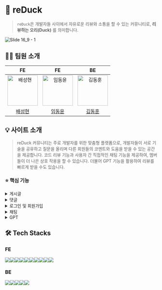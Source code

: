 # 🐥 reDuck
> `reDuck`은 개발자들 사이에서 자유로운 리뷰와 소통을 할 수 있는 커뮤니티로, **리뷰하는 오리(Duck)** 를 의미합니다.

![Slide 16_9 - 1](https://github.com/re-Duck/reDuck-client/assets/37887690/bb1bb3ce-fe96-4a2d-a7ac-fab9936d8d1c)

## 👨‍💻 팀원 소개

|                                          FE                                          |                                         FE                                          |                                          BE                                          |
| :----------------------------------------------------------------------------------: | :---------------------------------------------------------------------------------: | :----------------------------------------------------------------------------------: |
| <img src="https://avatars.githubusercontent.com/bae-sh" width="100px" alt="배성현"/> | <img src="https://avatars.githubusercontent.com/DongYounYim" width="100px" alt="임동윤"/> | <img src="https://avatars.githubusercontent.com/NuhGnod" width="100px" alt="김동훈"/> |
|                    [배성현](https://github.com/bae-sh)                     |                         [임동윤](https://github.com/DongYounYim)                          |                         [김동훈](https://github.com/NuhGnod)                          |



## 💡 사이트 소개

> reDuck 커뮤니티는 주로 개발자를 위한 맞춤형 플랫폼으로, 개발자들이 서로 기술을 공유하고 질문을 올리며 다른 회원들의 코멘트와 도움을 받을 수 있는 공간을 제공합니다. 
코드 리뷰 기능과 사용자 간 직접적인 채팅 기능을 제공하여, 멤버들이 더 나은 상호 작용을 할 수 있습니다.
더불어 GPT 기능을 활용하여 리뷰를 빠르게 받을 수도 있습니다.

### ⭐️ 핵심 기능

<details>
  <summary>게시글</summary>
  <h4>설명</h4>
  <h5>게시글 조회</h5>
  <h5>게시글 작성</h5>
  <h5>게시글 삭제</h5>
</details>
       
<details>
  <summary>댓글</summary>
  <h4>설명</h4>
  <h5>댓글 조회</h5>
  <h5>댓글 작성</h5>
  <h5>댓글 삭제</h5>
</details>

<details>
  <summary>로그인 및 회원가입</summary>
  <h4>설명</h4>
</details>

<details>
  <summary>채팅</summary>
  <h4>설명</h4>
</details>

<details>
  <summary>GPT</summary>
  <h4>설명</h4>
</details>

## 🛠 Tech Stacks
### FE
<div style="display:flex;">
<img src="https://img.shields.io/badge/React-61DAFB?style=for-the-badge&logo=React&logoColor=white">
<img src="https://img.shields.io/badge/TypeScript-3178C6?style=for-the-badge&logo=TypeScript&logoColor=white"/>
<img src="https://img.shields.io/badge/next.js-000000?style=for-the-badge&logo=nextdotjs&logoColor=white">
<img src="https://img.shields.io/badge/reactquery-FF4154?style=for-the-badge&logo=reactquery&logoColor=white">
<img src="https://img.shields.io/badge/tailwindcss-06B6D4?style=for-the-badge&logo=tailwindcss&logoColor=white">
<img src="https://img.shields.io/badge/openai-412991?style=for-the-badge&logo=openai&logoColor=white">
<img src="https://img.shields.io/badge/storybook-FF4785?style=for-the-badge&logo=storybook&logoColor=white">
<img src="https://img.shields.io/badge/jest-C21325?style=for-the-badge&logo=jest&logoColor=white">
<img src="https://img.shields.io/badge/Prettier-F7B93E?style=for-the-badge&logo=prettier&logoColor=white">
<img src="https://img.shields.io/badge/Eslint-4B32C3?style=for-the-badge&logo=eslint&logoColor=white">
</div>

### BE
<div style="display:flex;">
<img src="https://img.shields.io/badge/java-007396?style=for-the-badge&logo=java&logoColor=white">
<img src="https://img.shields.io/badge/springboot-6DB33F?style=for-the-badge&logo=springboot&logoColor=white">
<img src="https://img.shields.io/badge/mysql-4479A1?style=for-the-badge&logo=mysql&logoColor=white">
<img src="https://img.shields.io/badge/nginx-009639?style=for-the-badge&logo=nginx&logoColor=black">
<img src="https://img.shields.io/badge/swagger-85EA2D?style=for-the-badge&logo=swagger&logoColor=black">
</div>

